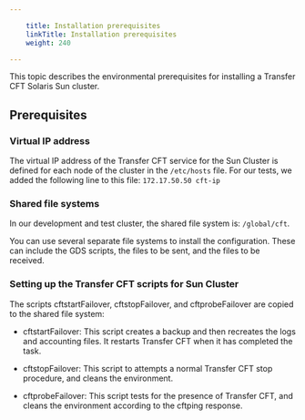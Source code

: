 ```yaml
---

    title: Installation prerequisites
    linkTitle: Installation prerequisites
    weight: 240

---
```

This topic describes the environmental prerequisites for installing
a Transfer CFT Solaris Sun cluster.

## Prerequisites

### Virtual IP address

The virtual IP address of the Transfer CFT service for the Sun Cluster
is defined for each node of the cluster in the <span class="code">`/etc/hosts`</span> file.
For our tests, we added the following line to this file: `172.17.50.50 cft-ip`

### Shared file systems

In our development and test cluster, the shared file system is: <span class="code">`/global/cft`</span>.

You can use several separate file systems to install the configuration.
These can include the GDS scripts, the files to be sent, and the files
to be received.

### Setting up the Transfer CFT scripts for Sun Cluster

The scripts cftstartFailover, cftstopFailover, and cftprobeFailover
are copied to the shared file system:

- cftstartFailover: This script creates a backup and then recreates the
    logs and accounting files. It restarts Transfer CFT when it has completed
    the task.

<!-- -->

- cftstopFailover: This script to attempts a normal Transfer CFT stop
    procedure, and cleans the environment.

<!-- -->

- cftprobeFailover: This script tests for the presence of Transfer CFT,
    and cleans the environment according to the cftping
    response.
